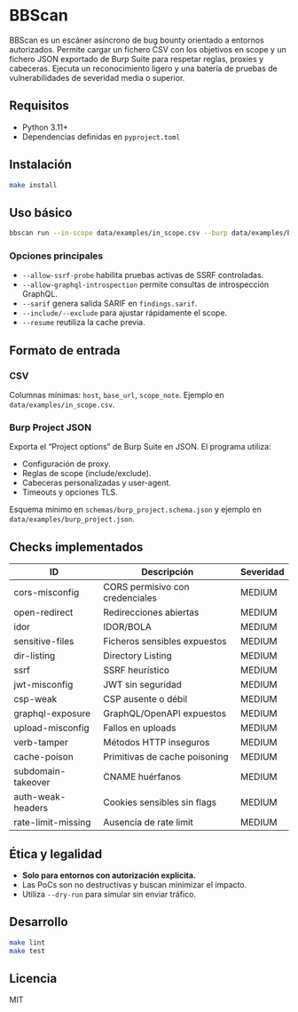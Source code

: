 # BBScan

BBScan es un escáner asíncrono de bug bounty orientado a entornos autorizados. Permite cargar un fichero CSV con los objetivos en scope y un fichero JSON exportado de Burp Suite para respetar reglas, proxies y cabeceras. Ejecuta un reconocimiento ligero y una batería de pruebas de vulnerabilidades de severidad media o superior.

## Requisitos

- Python 3.11+
- Dependencias definidas en `pyproject.toml`

## Instalación

```bash
make install
```

## Uso básico

```bash
bbscan run --in-scope data/examples/in_scope.csv --burp data/examples/burp_project.json --out out/ --concurrency 20 --timeout 8 --severity-min MEDIUM --dry-run
```

### Opciones principales

- `--allow-ssrf-probe` habilita pruebas activas de SSRF controladas.
- `--allow-graphql-introspection` permite consultas de introspección GraphQL.
- `--sarif` genera salida SARIF en `findings.sarif`.
- `--include/--exclude` para ajustar rápidamente el scope.
- `--resume` reutiliza la cache previa.

## Formato de entrada

### CSV

Columnas mínimas: `host`, `base_url`, `scope_note`. Ejemplo en `data/examples/in_scope.csv`.

### Burp Project JSON

Exporta el “Project options” de Burp Suite en JSON. El programa utiliza:

- Configuración de proxy.
- Reglas de scope (include/exclude).
- Cabeceras personalizadas y user-agent.
- Timeouts y opciones TLS.

Esquema mínimo en `schemas/burp_project.schema.json` y ejemplo en `data/examples/burp_project.json`.

## Checks implementados

| ID | Descripción | Severidad |
|----|-------------|-----------|
| cors-misconfig | CORS permisivo con credenciales | MEDIUM |
| open-redirect | Redirecciones abiertas | MEDIUM |
| idor | IDOR/BOLA | MEDIUM |
| sensitive-files | Ficheros sensibles expuestos | MEDIUM |
| dir-listing | Directory Listing | MEDIUM |
| ssrf | SSRF heurístico | MEDIUM |
| jwt-misconfig | JWT sin seguridad | MEDIUM |
| csp-weak | CSP ausente o débil | MEDIUM |
| graphql-exposure | GraphQL/OpenAPI expuestos | MEDIUM |
| upload-misconfig | Fallos en uploads | MEDIUM |
| verb-tamper | Métodos HTTP inseguros | MEDIUM |
| cache-poison | Primitivas de cache poisoning | MEDIUM |
| subdomain-takeover | CNAME huérfanos | MEDIUM |
| auth-weak-headers | Cookies sensibles sin flags | MEDIUM |
| rate-limit-missing | Ausencia de rate limit | MEDIUM |

## Ética y legalidad

- **Solo para entornos con autorización explícita.**
- Las PoCs son no destructivas y buscan minimizar el impacto.
- Utiliza `--dry-run` para simular sin enviar tráfico.

## Desarrollo

```bash
make lint
make test
```

## Licencia

MIT
